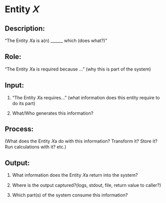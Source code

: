 # Entity 𝑋 

## Description:

“The Entity 𝑋a is a(n) ______ which (does what?)”

## Role:

“The Entity 𝑋a is required because …” (why this is part of the system)

## Input:

1. “The Entity 𝑋a requires…” (what information does this entity require to do its part)

2. What/Who generates this information?

## Process:

(What does the Entity 𝑋a do with this information? Transform it? Store it? Run calculations with it? etc.)

## Output:

1. What information does the Entity 𝑋a return into the system? 

2. Where is the output captured?(logs, stdout, file, return value to caller?) 

3. Which part(s) of the system consume this information?